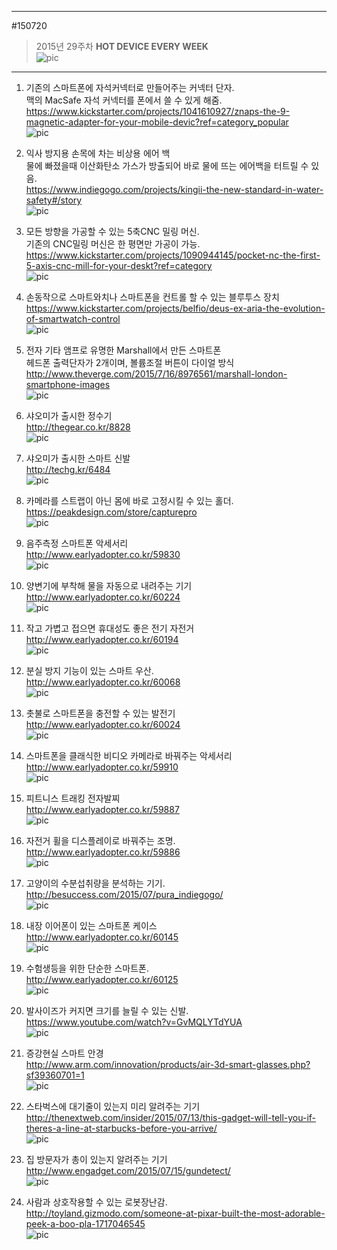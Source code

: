     
---          
#150720         
> 2015년 29주차 **HOT DEVICE EVERY WEEK**          
> ![pic](../image/MAIN.png)          
      
---          
    
1. 기존의 스마트폰에 자석커넥터로 만들어주는 커넥터 단자.    
맥의 MacSafe 자석 커넥터를 폰에서 쓸 수 있게 해줌.    
https://www.kickstarter.com/projects/1041610927/znaps-the-9-magnetic-adapter-for-your-mobile-devic?ref=category_popular    
![pic](../image/150720/1.png)    
    
2. 익사 방지용 손목에 차는 비상용 에어 백    
물에 빠졌을때 이산화탄소 가스가 방출되어 바로 물에 뜨는 에어백을 터트릴 수 있음.    
https://www.indiegogo.com/projects/kingii-the-new-standard-in-water-safety#/story    
![pic](../image/150720/2.jpg)    
    
3. 모든 방향을 가공할 수 있는 5축CNC 밀링 머신.    
기존의 CNC밀링 머신은 한 평면만 가공이 가능.    
https://www.kickstarter.com/projects/1090944145/pocket-nc-the-first-5-axis-cnc-mill-for-your-deskt?ref=category    
![pic](../image/150720/3.png)    
    
4. 손동작으로 스마트와치나 스마트폰을 컨트롤 할 수 있는 블루투스 장치    
https://www.kickstarter.com/projects/belfio/deus-ex-aria-the-evolution-of-smartwatch-control    
![pic](../image/150720/4.png)    
    
5. 전자 기타 앰프로 유명한 Marshall에서 만든 스마트폰    
헤드폰 출력단자가 2개이며, 볼륨조절 버튼이 다이얼 방식    
http://www.theverge.com/2015/7/16/8976561/marshall-london-smartphone-images     
![pic](../image/150720/5.jpg)    
    
6. 샤오미가 출시한 정수기    
http://thegear.co.kr/8828    
![pic](../image/150720/6.jpg)    
    
7. 샤오미가 출시한 스마트 신발    
http://techg.kr/6484    
![pic](../image/150720/7.jpg)    
    
8. 카메라를 스트랩이 아닌 몸에 바로 고정시킬 수 있는 홀더.    
https://peakdesign.com/store/capturepro    
![pic](../image/150720/8.jpg)    
    
9. 음주측정 스마트폰 악세서리    
http://www.earlyadopter.co.kr/59830    
![pic](../image/150720/9.jpg)    
    
10. 양변기에 부착해 물을 자동으로 내려주는 기기    
http://www.earlyadopter.co.kr/60224    
![pic](../image/150720/10.jpg)    
    
11. 작고 가볍고 접으면 휴대성도 좋은 전기 자전거    
http://www.earlyadopter.co.kr/60194    
![pic](../image/150720/11.jpg)    
    
12. 분실 방지 기능이 있는 스마트 우산.    
http://www.earlyadopter.co.kr/60068    
![pic](../image/150720/12.jpg)    
    
13. 촛불로 스마트폰을 충전할 수 있는 발전기    
http://www.earlyadopter.co.kr/60024    
![pic](../image/150720/13.jpg)    
    
14. 스마트폰을 클래식한 비디오 카메라로 바꿔주는 악세서리    
http://www.earlyadopter.co.kr/59910    
![pic](../image/150720/14.jpg)    
    
15. 피트니스 트래킹 전자발찌    
http://www.earlyadopter.co.kr/59887    
![pic](../image/150720/15.gif)    
    
16. 자전거 휠을 디스플레이로 바꿔주는 조명.    
http://www.earlyadopter.co.kr/59886    
![pic](../image/150720/16.gif)    
    
17. 고양이의 수분섭취량을 분석하는 기기.    
http://besuccess.com/2015/07/pura_indiegogo/    
![pic](../image/150720/17.jpg)    
    
18. 내장 이어폰이 있는 스마트폰 케이스    
http://www.earlyadopter.co.kr/60145    
![pic](../image/150720/18.jpg)    
    
19. 수험생등을 위한 단순한 스마트폰.    
http://www.earlyadopter.co.kr/60125    
![pic](../image/150720/19.jpg)    
    
20. 발사이즈가 커지면 크기를 늘릴 수 있는 신발.    
https://www.youtube.com/watch?v=GvMQLYTdYUA    
![pic](../image/150720/20.png)    
    
21. 증강현실 스마트 안경    
http://www.arm.com/innovation/products/air-3d-smart-glasses.php?sf39360701=1    
![pic](../image/150720/21.jpeg)    
    
22. 스타벅스에 대기줄이 있는지 미리 알려주는 기기    
http://thenextweb.com/insider/2015/07/13/this-gadget-will-tell-you-if-theres-a-line-at-starbucks-before-you-arrive/    
![pic](../image/150720/22.png)    
    
23. 집 방문자가 총이 있는지 알려주는 기기    
http://www.engadget.com/2015/07/15/gundetect/    
![pic](../image/150720/23.jpg)    
    
24. 사람과 상호작용할 수 있는 로봇장난감.    
http://toyland.gizmodo.com/someone-at-pixar-built-the-most-adorable-peek-a-boo-pla-1717046545    
![pic](../image/150720/24.gif)    
    
    
